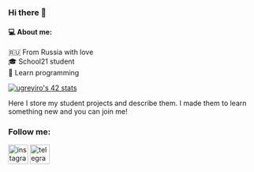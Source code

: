 ### Hi there 👋
#### :computer: About me:
:ru: From Russia with love  
:mortar_board: School21 student  
:book: Learn programming

[![ugreyiro's 42 stats](https://badge42.herokuapp.com/api/stats/ugreyiro?privacyName=true)](https://github.com/JaeSeoKim/badge42)


Here I store my student projects and describe them. I made them to learn something new and you can join me!


### Follow me:
[<img src='https://cdn.jsdelivr.net/npm/simple-icons@3.0.1/icons/instagram.svg' alt='instagram' height='40'>](https://www.instagram.com/dyuvarov/)  [<img src='https://cdn.jsdelivr.net/npm/simple-icons@3.0.1/icons/telegram.svg' alt='telegram' height='40'>](dyuvarov)  

